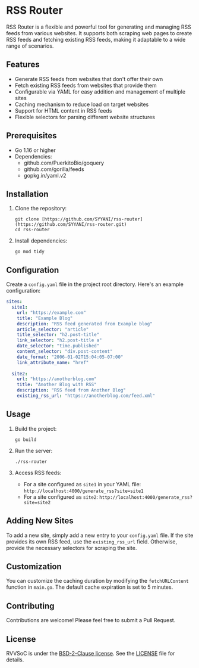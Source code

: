 # RSS Router

RSS Router is a flexible and powerful tool for generating and managing RSS feeds from various websites. It supports both scraping web pages to create RSS feeds and fetching existing RSS feeds, making it adaptable to a wide range of scenarios.

## Features

- Generate RSS feeds from websites that don't offer their own
- Fetch existing RSS feeds from websites that provide them
- Configurable via YAML for easy addition and management of multiple sites
- Caching mechanism to reduce load on target websites
- Support for HTML content in RSS feeds
- Flexible selectors for parsing different website structures

## Prerequisites

- Go 1.16 or higher
- Dependencies:
  - github.com/PuerkitoBio/goquery
  - github.com/gorilla/feeds
  - gopkg.in/yaml.v2

## Installation

1. Clone the repository:
   ```
   git clone [https://github.com/SYYANI/rss-router](https://github.com/SYYANI/rss-router.git)
   cd rss-router
   ```

2. Install dependencies:
   ```
   go mod tidy
   ```

## Configuration

Create a `config.yaml` file in the project root directory. Here's an example configuration:

```yaml
sites:
  site1:
    url: "https://example.com"
    title: "Example Blog"
    description: "RSS feed generated from Example blog"
    article_selector: "article"
    title_selector: "h2.post-title"
    link_selector: "h2.post-title a"
    date_selector: "time.published"
    content_selector: "div.post-content"
    date_format: "2006-01-02T15:04:05-07:00"
    link_attribute_name: "href"
  
  site2:
    url: "https://anotherblog.com"
    title: "Another Blog with RSS"
    description: "RSS feed from Another Blog"
    existing_rss_url: "https://anotherblog.com/feed.xml"
```

## Usage

1. Build the project:
   ```
   go build
   ```

2. Run the server:
   ```
   ./rss-router
   ```

3. Access RSS feeds:
   - For a site configured as `site1` in your YAML file: `http://localhost:4000/generate_rss?site=site1`
   - For a site configured as `site2`: `http://localhost:4000/generate_rss?site=site2`

## Adding New Sites

To add a new site, simply add a new entry to your `config.yaml` file. If the site provides its own RSS feed, use the `existing_rss_url` field. Otherwise, provide the necessary selectors for scraping the site.

## Customization

You can customize the caching duration by modifying the `fetchURLContent` function in `main.go`. The default cache expiration is set to 5 minutes.

## Contributing

Contributions are welcome! Please feel free to submit a Pull Request.

## License

RVVSoC is under the [BSD-2-Clause license](https://github.com/SYYANI/rvvsoc/blob/main/LICENSE). See the [LICENSE](./LICENSE) file for details.
